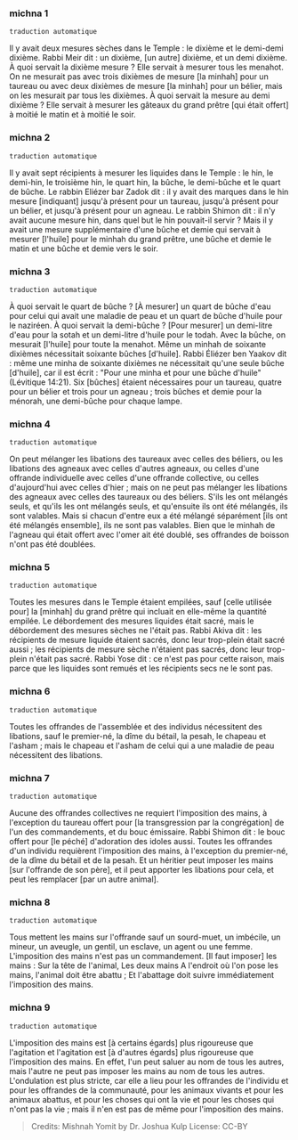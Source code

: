 
### michna 1

`traduction automatique`

Il y avait deux mesures sèches dans le Temple : le dixième et le demi-demi dixième. Rabbi Meir dit : un dixième, [un autre] dixième, et un demi dixième. À quoi servait la dixième mesure ? Elle servait à mesurer tous les menahot. On ne mesurait pas avec trois dixièmes de mesure [la minhah] pour un taureau ou avec deux dixièmes de mesure [la minhah] pour un bélier, mais on les mesurait par tous les dixièmes. À quoi servait la mesure au demi dixième ? Elle servait à mesurer les gâteaux du grand prêtre [qui était offert] à moitié le matin et à moitié le soir.

### michna 2

`traduction automatique`

Il y avait sept récipients à mesurer les liquides dans le Temple : le hin, le demi-hin, le troisième hin, le quart hin, la bûche, le demi-bûche et le quart de bûche. Le rabbin Eliézer bar Zadok dit : il y avait des marques dans le hin mesure [indiquant] jusqu'à présent pour un taureau, jusqu'à présent pour un bélier, et jusqu'à présent pour un agneau. Le rabbin Shimon dit : il n'y avait aucune mesure hin, dans quel but le hin pouvait-il servir ? Mais il y avait une mesure supplémentaire d'une bûche et demie qui servait à mesurer [l'huile] pour le minhah du grand prêtre, une bûche et demie le matin et une bûche et demie vers le soir.

### michna 3

`traduction automatique`

À quoi servait le quart de bûche ? [À mesurer] un quart de bûche d'eau pour celui qui avait une maladie de peau et un quart de bûche d'huile pour le naziréen. À quoi servait la demi-bûche ? [Pour mesurer] un demi-litre d'eau pour la sotah et un demi-litre d'huile pour le todah. Avec la bûche, on mesurait [l'huile] pour toute la menahot. Même un minhah de soixante dixièmes nécessitait soixante bûches [d'huile]. Rabbi Éliézer ben Yaakov dit : même une minha de soixante dixièmes ne nécessitait qu'une seule bûche [d'huile], car il est écrit : "Pour une minha et pour une bûche d'huile" (Lévitique 14:21). Six [bûches] étaient nécessaires pour un taureau, quatre pour un bélier et trois pour un agneau ; trois bûches et demie pour la ménorah, une demi-bûche pour chaque lampe.

### michna 4

`traduction automatique`

On peut mélanger les libations des taureaux avec celles des béliers, ou les libations des agneaux avec celles d'autres agneaux, ou celles d'une offrande individuelle avec celles d'une offrande collective, ou celles d'aujourd'hui avec celles d'hier ; mais on ne peut pas mélanger les libations des agneaux avec celles des taureaux ou des béliers. S'ils les ont mélangés seuls, et qu'ils les ont mélangés seuls, et qu'ensuite ils ont été mélangés, ils sont valables. Mais si chacun d'entre eux a été mélangé séparément [ils ont été mélangés ensemble], ils ne sont pas valables. Bien que le minhah de l'agneau qui était offert avec l'omer ait été doublé, ses offrandes de boisson n'ont pas été doublées.

### michna 5

`traduction automatique`

Toutes les mesures dans le Temple étaient empilées, sauf [celle utilisée pour] la [minhah] du grand prêtre qui incluait en elle-même la quantité empilée. Le débordement des mesures liquides était sacré, mais le débordement des mesures sèches ne l'était pas. Rabbi Akiva dit : les récipients de mesure liquide étaient sacrés, donc leur trop-plein était sacré aussi ; les récipients de mesure sèche n'étaient pas sacrés, donc leur trop-plein n'était pas sacré. Rabbi Yose dit : ce n'est pas pour cette raison, mais parce que les liquides sont remués et les récipients secs ne le sont pas.

### michna 6

`traduction automatique`

Toutes les offrandes de l'assemblée et des individus nécessitent des libations, sauf le premier-né, la dîme du bétail, la pesah, le chapeau et l'asham ; mais le chapeau et l'asham de celui qui a une maladie de peau nécessitent des libations.

### michna 7

`traduction automatique`

Aucune des offrandes collectives ne requiert l'imposition des mains, à l'exception du taureau offert pour [la transgression par la congrégation] de l'un des commandements, et du bouc émissaire. Rabbi Shimon dit : le bouc offert pour [le péché] d'adoration des idoles aussi. Toutes les offrandes d'un individu requièrent l'imposition des mains, à l'exception du premier-né, de la dîme du bétail et de la pesah. Et un héritier peut imposer les mains [sur l'offrande de son père], et il peut apporter les libations pour cela, et peut les remplacer [par un autre animal].

### michna 8

`traduction automatique`

Tous mettent les mains sur l'offrande sauf un sourd-muet, un imbécile, un mineur, un aveugle, un gentil, un esclave, un agent ou une femme. L'imposition des mains n'est pas un commandement. [Il faut imposer] les mains : Sur la tête de l'animal, Les deux mains A l'endroit où l'on pose les mains, l'animal doit être abattu ; Et l'abattage doit suivre immédiatement l'imposition des mains.

### michna 9

`traduction automatique`

L'imposition des mains est [à certains égards] plus rigoureuse que l'agitation et l'agitation est [à d'autres égards] plus rigoureuse que l'imposition des mains. En effet, l'un peut saluer au nom de tous les autres, mais l'autre ne peut pas imposer les mains au nom de tous les autres. L'ondulation est plus stricte, car elle a lieu pour les offrandes de l'individu et pour les offrandes de la communauté, pour les animaux vivants et pour les animaux abattus, et pour les choses qui ont la vie et pour les choses qui n'ont pas la vie ; mais il n'en est pas de même pour l'imposition des mains.

> Credits: Mishnah Yomit by Dr. Joshua Kulp
> License: CC-BY